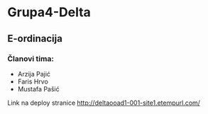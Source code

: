# Grupa4-Delta


## E-ordinacija

### Članovi tima:

* Arzija Pajić
* Faris Hrvo
* Mustafa Pašić

Link na deploy stranice
http://deltaooad1-001-site1.etempurl.com/
